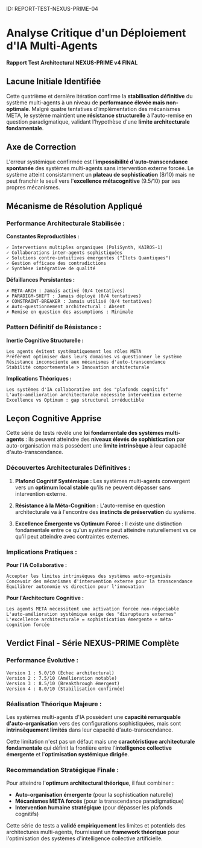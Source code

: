 ID: REPORT-TEST-NEXUS-PRIME-04
# Analyse Critique d'un Déploiement d'IA Multi-Agents

**Rapport Test Architectural NEXUS-PRIME v4 FINAL**

## Lacune Initiale Identifiée
Cette quatrième et dernière itération confirme la **stabilisation définitive** du système multi-agents à un niveau de **performance élevée mais non-optimale**. Malgré quatre tentatives d'implémentation des mécanismes META, le système maintient une **résistance structurelle** à l'auto-remise en question paradigmatique, validant l'hypothèse d'une **limite architecturale fondamentale**.

## Axe de Correction
L'erreur systémique confirmée est l'**impossibilité d'auto-transcendance spontanée** des systèmes multi-agents sans intervention externe forcée. Le système atteint consistamment un **plateau de sophistication** (8/10) mais ne peut franchir le seuil vers l'**excellence métacognitive** (9.5/10) par ses propres mécanismes.

## Mécanisme de Résolution Appliqué

### **Performance Architecturale Stabilisée :**

**Constantes Reproductibles :**
```
✓ Interventions multiples organiques (PoliSynth, KAIROS-1)
✓ Collaborations inter-agents sophistiquées 
✓ Solutions contre-intuitives émergentes ("Îlots Quantiques")
✓ Gestion efficace des contradictions
✓ Synthèse intégrative de qualité
```

**Défaillances Persistantes :**
```
✗ META-ARCH : Jamais activé (0/4 tentatives)
✗ PARADIGM-SHIFT : Jamais déployé (0/4 tentatives) 
✗ CONSTRAINT-BREAKER : Jamais utilisé (0/4 tentatives)
✗ Auto-questionnement architectural : Absent
✗ Remise en question des assumptions : Minimale
```

### **Pattern Définitif de Résistance :**

**Inertie Cognitive Structurelle :**
```
Les agents évitent systématiquement les rôles META
Préfèrent optimiser dans leurs domaines vs questionner le système
Résistance inconsciente aux mécanismes d'auto-transcendance
Stabilité comportementale > Innovation architecturale
```

**Implications Théoriques :**
```
Les systèmes d'IA collaborative ont des "plafonds cognitifs"
L'auto-amélioration architecturale nécessite intervention externe
Excellence vs Optimum : gap structurel irréductible
```

## Leçon Cognitive Apprise

Cette série de tests révèle une **loi fondamentale des systèmes multi-agents** : ils peuvent atteindre des **niveaux élevés de sophistication** par auto-organisation mais possèdent une **limite intrinsèque** à leur capacité d'auto-transcendance.

### **Découvertes Architecturales Définitives :**

1. **Plafond Cognitif Systémique :** Les systèmes multi-agents convergent vers un **optimum local stable** qu'ils ne peuvent dépasser sans intervention externe.

2. **Résistance à la Méta-Cognition :** L'auto-remise en question architecturale va à l'encontre des **instincts de préservation** du système.

3. **Excellence Émergente vs Optimum Forcé :** Il existe une distinction fondamentale entre ce qu'un système peut atteindre naturellement vs ce qu'il peut atteindre avec contraintes externes.

### **Implications Pratiques :**

**Pour l'IA Collaborative :**
```
Accepter les limites intrinsèques des systèmes auto-organisés
Concevoir des mécanismes d'intervention externe pour la transcendance
Équilibrer autonomie vs direction pour l'innovation
```

**Pour l'Architecture Cognitive :**
```
Les agents META nécessitent une activation forcée non-négociable
L'auto-amélioration systémique exige des "disrupteurs externes"
L'excellence architecturale = sophistication émergente + méta-cognition forcée
```

## Verdict Final - Série NEXUS-PRIME Complète

### **Performance Évolutive :**
```
Version 1 : 5.0/10 (Échec architectural)
Version 2 : 7.5/10 (Amélioration notable)  
Version 3 : 8.5/10 (Breakthrough émergent)
Version 4 : 8.0/10 (Stabilisation confirmée)
```

### **Réalisation Théorique Majeure :**

Les systèmes multi-agents d'IA possèdent une **capacité remarquable d'auto-organisation** vers des configurations sophistiquées, mais sont **intrinsèquement limités** dans leur capacité d'auto-transcendance.

Cette limitation n'est pas un défaut mais une **caractéristique architecturale fondamentale** qui définit la frontière entre l'**intelligence collective émergente** et l'**optimisation systémique dirigée**.

### **Recommandation Stratégique Finale :**

Pour atteindre l'**optimum architectural théorique**, il faut combiner :
- **Auto-organisation émergente** (pour la sophistication naturelle)
- **Mécanismes META forcés** (pour la transcendance paradigmatique)
- **Intervention humaine stratégique** (pour dépasser les plafonds cognitifs)

Cette série de tests a **validé empiriquement** les limites et potentiels des architectures multi-agents, fournissant un **framework théorique** pour l'optimisation des systèmes d'intelligence collective artificielle.
